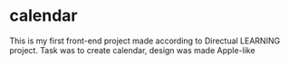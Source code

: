 # calendar
This is my first front-end project made according to Directual LEARNING project.
Task was to create calendar, design was made Apple-like
